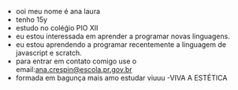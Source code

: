 - ooi meu nome é ana laura
- tenho 15y
- estudo no coléǵio PIO XII
- eu estou interessada em aprender a programar novas linguagens.
- eu estou aprendendo a programar recentemente a linguagem de javascript e scratch.
- para entrar em contato comigo use o email:ana.crespin@escola.pr.gov.br
- formada em bagunça mais amo estudar viuuu
-VIVA A ESTÉTICA
